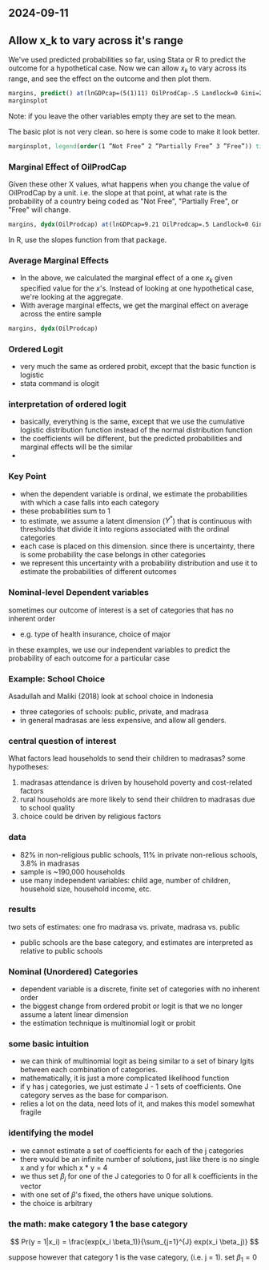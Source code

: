## 2024-09-11

## Allow x_k to vary across it's range

We've used predicted probabilities so far, using Stata or R to predict the outcome for a hypothetical case.
Now we can allow $x_k$ to vary across its range, and see the effect on the outcome and then plot them.

```stata
margins, predict() at(lnGDPcap=(5(1)11) OilProdCap-.5 Landlock=0 Gini=25)
marginsplot
```
Note: if you leave the other variables empty they are set to the mean.

The basic plot is not very clean. so here is some code to make it look better.

```stata
marginsplot, legend(order(1 ”Not Free” 2 ”Partially Free” 3 ”Free”)) title(”Predicted Probilities Across Range of lnGDPcap”) noci
```

### Marginal Effect of OilProdCap

Given these other X values, what happens when you change the value of OilProdCap by a unit. 
i.e. the slope at that point, at what rate is the probability of a country being coded as "Not Free", "Partially Free", or "Free" will change.
```stata
margins, dydx(OilProdcap) at(lnGDPcap=9.21 OilProdcap=.5 Landlock=0 Gini=25)
```

In R, use the slopes function from that package.

### Average Marginal Effects
- In the above, we calculated the marginal effect of a one $x_k$ given specified value for the $x$'s.
Instead of looking at one hypothetical case, we're looking at the aggregate.
- With average marginal effects, we get the marginal effect on average across the entire sample

```stata
margins, dydx(OilProdcap) 
```

### Ordered Logit

- very much the same as ordered probit, except that the basic function is logistic
- stata command is ologit

### interpretation of ordered logit

- basically, everything is the same, except that we use the cumulative logistic distribution function instead of the normal distribution function
- the coefficients will be different, but the predicted probabilities and marginal effects will be the similar
- 

### Key Point
- when the dependent variable is ordinal, we estimate the probabilities with which a case falls into each category
- these probabilities sum to 1
- to estimate, we assume a latent dimension ($Y^*$) that is continuous with thresholds that divide it into regions associated with the ordinal categories
- each case is placed on this dimension. since there is uncertainty, there is some probability the case belongs in other categories
- we represent this uncertainty with a probability distribution and use it to estimate the probabilities of different outcomes

### Nominal-level Dependent variables

sometimes our outcome of interest is a set of categories that has no inherent order
- e.g. type of health insurance, choice of major

in these examples, we use our independent variables to predict the probability of each outcome for a particular case

### Example: School Choice
Asadullah and Maliki (2018) look at school choice in Indonesia
- three categories of schools: public, private, and madrasa
- in general madrasas are less expensive, and allow all genders.

### central question of interest
What factors lead households to send their children to madrasas?
some hypotheses:
1. madrasas attendance is driven by household poverty and cost-related factors
2. rural households are more likely to send their children to madrasas due to school quality
3. choice could be driven by religious factors

### data
- 82% in non-religious public schools, 11% in private non-relious schools, 3.8% in madrasas
- sample is ~190,000 households
- use many independent variables: child age, number of children, household size, household income, etc.

### results

two sets of estimates: one fro madrasa vs. private, madrasa vs. public
- public schools are the base category, and estimates are interpreted as relative to public schools

### Nominal (Unordered) Categories

- dependent variable is a discrete, finite set of categories with no inherent order
- the biggest change from ordered probit or logit is that we no longer assume a latent linear dimension
- the estimation technique is multinomial logit or probit

### some basic intuition

- we can think of multinomial logit as being similar to a set of binary lgits between each combination of categories.
- mathematically, it is just a more complicated likelihood function
- if y has j categories, we just estimate J - 1 sets of coefficients. One category serves as the base for comparison.
- relies a lot on the data, need lots of it, and makes this model somewhat fragile

### identifying the model
- we cannot estimate a set of coefficients for each of the j categories
- there would be an infinite number of solutions, just like there is no single x and y for which x * y = 4
- we thus set $\beta_j$ for one of the J categories to 0 for all k coefficients in the vector
- with one set of $\beta$'s fixed, the others have unique solutions.
- the choice is arbitrary

### the math: make category 1 the base category

$$
Pr(y = 1|x_i) = \frac{exp(x_i \beta_1)}{\sum_{j=1}^{J} exp(x_i \beta_j)}
$$

suppose however that category 1 is the vase category, (i.e. j = 1). set $\beta_1 = 0$

